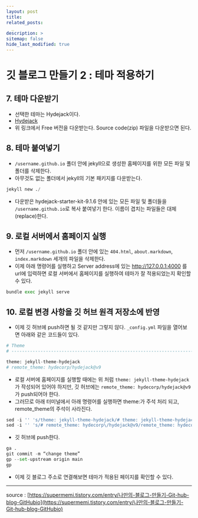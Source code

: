 ```yaml
---
layout: post
title: 
related_posts:
  _
description: >
sitemap: false
hide_last_modified: true
---
```


# 깃 블로그 만들기 2 : 테마 적용하기

## 7. 테마 다운받기

- 선택한 테마는 Hydejack이다.
- [Hydejack](https://hydejack.com/download/)
- 위 링크에서 Free 버전을 다운받는다. Source code(zip) 파일을 다운받으면 된다.

## 8. 테마 붙여넣기

- `/username.github.io` 폴더 안에 jekyll으로 생성한 홈페이지를 위한 모든 파일 및 폴더를 삭제한다.
- 아무것도 없는 폴더에서 jekyll의 기본 패키지를 다운받는다.
~~~python
jekyll new ./​
~~~
- 다운받은 hydejack-starter-kit-9.1.6 안에 있는 모든 파일 및 폴더들을 `/username.github.io`로 복사 붙여넣기 한다. 이름이 겹치는 파일들은 대체(replace)한다.

## 9. 로컬 서버에서 홈페이지 실행

- 먼저 `/username.github.io` 폴더 안에 있는 `404.html`, `about.markdown`, `index.markdown` 세개의 파일을 삭제한다.
- 이제 아래 명령어를 실행하고 Server address에 있는 http://127.0.0.1:4000 를 url에 입력하면 로컬 서버에서 홈페이지를 실행하여 테마가 잘 적용되었는지 확인할 수 있다. 
~~~python
bundle exec jekyll serve
~~~

## 10. 로컬 변경 사항을 깃 허브 원격 저장소에 반영

- 이제 깃 허브에 push하면 될 것 같지만 그렇지 않다. `_config.yml` 파일을 열어보면 아래와 같은 코드들이 있다.

~~~python
# Theme
# ---------------------------------------------------------------------------------------

theme: jekyll-theme-hydejack
# remote_theme: hydecorp/hydejack@v9
~~~
- 로컬 서버에 홈페이지를 실행할 때에는 위 처럼 `theme: jekyll-theme-hydejack`가 작성되어 있어야 하지만, 깃 허브에는 `remote_theme: hydecorp/hydejack@v9`가 push되어야 한다.
- 그러므로 아래 터미널에서 아래 명령어를 실행하면 theme:가 주석 처리 되고, remote_theme의 주석이 사라진다.
~~~python
sed -i '' 's/theme: jekyll-theme-hydejack/# theme: jekyll-theme-hydejack/' _config.yml
sed -i '' 's/# remote_theme: hydecorp\/hydejack@v9/remote_theme: hydecorp\/hydejack@v9/' _config.yml
~~~
- 깃 허브에 push한다.
~~~python
ga .
git commit -m “change theme”
gp --set-upstream origin main
gp
~~~

- 이제 깃 블로그 주소로 연결해보면 테마가 적용된 페이지를 확인할 수 있다. 
  
---
source : [https://supermemi.tistory.com/entry/나만의-블로그-만들기-Git-hub-blog-GitHubio](https://supermemi.tistory.com/entry/나만의-블로그-만들기-Git-hub-blog-GitHubio)